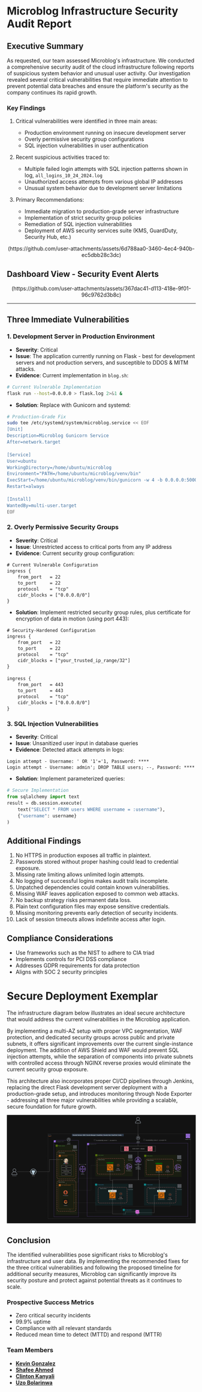 # Microblog Infrastructure Security Audit Report

## Executive Summary
As requested, our team assessed Microblog's infrastructure. We conducted a comprehensive security audit of the cloud infrastructure following reports of suspicious system behavior and unusual user activity. Our investigation revealed several critical vulnerabilities that require immediate attention to prevent potential data breaches and ensure the platform's security as the company continues its rapid growth.

### Key Findings
1. Critical vulnerabilities were identified in three main areas:
   - Production environment running on insecure development server
   - Overly permissive security group configurations
   - SQL injection vulnerabilities in user authentication
   
2. Recent suspicious activities traced to:
   - Multiple failed login attempts with SQL injection patterns shown in log, `all_logins_10_24_2024.log`
   - Unauthorized access attempts from various global IP addresses
   - Unusual system behavior due to development server limitations

3. Primary Recommendations:
   - Immediate migration to production-grade server infrastructure
   - Implementation of strict security group policies
   - Remediation of SQL injection vulnerabilities
   - Deployment of AWS security services suite (KMS, GuardDuty, Security Hub, etc.)

<div align="center">
   (https://github.com/user-attachments/assets/6d788aa0-3460-4ec4-940b-ec5dbb28c3dc)
</div>

## Dashboard View - Security Event Alerts

<div align="center">
   (https://github.com/user-attachments/assets/367dac41-d113-418e-9f01-96c9762d3b8c)
</div>

---

## Three Immediate Vulnerabilities

### 1. Development Server in Production Environment
- **Severity**: Critical
- **Issue**: The application currently running on Flask - best for development servers and not production servers, and susceptible to DDOS & MITM attacks.
- **Evidence**: Current implementation in `blog.sh`:
```bash
# Current Vulnerable Implementation
flask run --host=0.0.0.0 > flask.log 2>&1 &
```
- **Solution**: Replace with Gunicorn and systemd:
```bash
# Production-Grade Fix
sudo tee /etc/systemd/system/microblog.service << EOF
[Unit]
Description=Microblog Gunicorn Service
After=network.target

[Service]
User=ubuntu
WorkingDirectory=/home/ubuntu/microblog
Environment="PATH=/home/ubuntu/microblog/venv/bin"
ExecStart=/home/ubuntu/microblog/venv/bin/gunicorn -w 4 -b 0.0.0.0:5000 microblog:app
Restart=always

[Install]
WantedBy=multi-user.target
EOF
```

### 2. Overly Permissive Security Groups
- **Severity**: Critical
- **Issue**: Unrestricted access to critical ports from any IP address
- **Evidence**: Current security group configuration:
```hcl
# Current Vulnerable Configuration
ingress {
    from_port   = 22
    to_port     = 22
    protocol    = "tcp"
    cidr_blocks = ["0.0.0.0/0"]
}
```
- **Solution**: Implement restricted security group rules, plus certificate for encryption of data in motion (using port 443):
```hcl
# Security-Hardened Configuration
ingress {
    from_port   = 22
    to_port     = 22
    protocol    = "tcp"
    cidr_blocks = ["your_trusted_ip_range/32"]
}

ingress {
    from_port   = 443
    to_port     = 443
    protocol    = "tcp"
    cidr_blocks = ["0.0.0.0/0"]
}
```

### 3. SQL Injection Vulnerabilities
- **Severity**: Critical
- **Issue**: Unsanitized user input in database queries
- **Evidence**: Detected attack attempts in logs:
```log
Login attempt - Username: ' OR '1'='1, Password: ****
Login attempt - Username: admin'; DROP TABLE users; --, Password: ****
```
- **Solution**: Implement parameterized queries:
```python
# Secure Implementation
from sqlalchemy import text
result = db.session.execute(
    text("SELECT * FROM users WHERE username = :username"),
    {"username": username}
)
```

## Additional Findings

1. No HTTPS in production exposes all traffic in plaintext.
2. Passwords stored without proper hashing could lead to credential exposure.
3. Missing rate limiting allows unlimited login attempts.
4. No logging of successful logins makes audit trails incomplete.
5. Unpatched dependencies could contain known vulnerabilities.
6. Missing WAF leaves application exposed to common web attacks.
7. No backup strategy risks permanent data loss.
8. Plain text configuration files may expose sensitive credentials.
9. Missing monitoring prevents early detection of security incidents.
10. Lack of session timeouts allows indefinite access after login.


## Compliance Considerations
- Use frameworks such as the NIST to adhere to CIA triad
- Implements controls for PCI DSS compliance
- Addresses GDPR requirements for data protection
- Aligns with SOC 2 security principles

# Secure Deployment Exemplar

The infrastructure diagram below illustrates an ideal secure architecture that would address the current vulnerabilities in the Microblog application. 

By implementing a multi-AZ setup with proper VPC segmentation, WAF protection, and dedicated security groups across public and private subnets, it offers significant improvements over the current single-instance deployment. The addition of AWS Shield and WAF would prevent SQL injection attempts, while the separation of components into private subnets with controlled access through NGINX reverse proxies would eliminate the current security group exposure. 

This architecture also incorporates proper CI/CD pipelines through Jenkins, replacing the direct Flask development server deployment with a production-grade setup, and introduces monitoring through Node Exporter - addressing all three major vulnerabilities while providing a scalable, secure foundation for future growth.

![secure optimized deployment](ideal_deployment.png)


## Conclusion
The identified vulnerabilities pose significant risks to Microblog's infrastructure and user data. By implementing the recommended fixes for the three critical vulnerabilities and following the proposed timeline for additional security measures, Microblog can significantly improve its security posture and protect against potential threats as it continues to scale.

### Prospective Success Metrics
- Zero critical security incidents
- 99.9% uptime
- Compliance with all relevant standards
- Reduced mean time to detect (MTTD) and respond (MTTR)

### Team Members
- **[Kevin Gonzalez](https://github.com/kevingonzalez7997)**
- **[Shafee Ahmed](https://github.com/shafeeshafee)**
- **[Clinton Kanyali](https://github.com/clintkan)**
- **[Uzo Bolarinwa](https://github.com/uzobola)**
